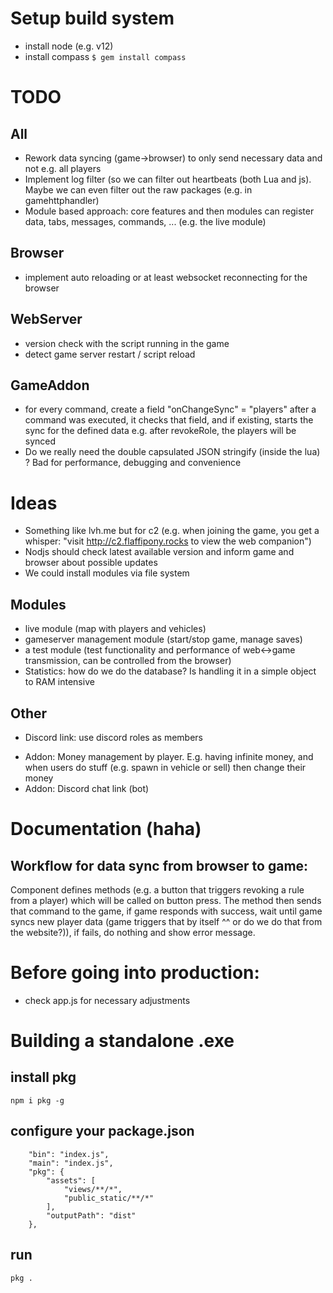# Setup build system
- install node (e.g. v12)
- install compass `$ gem install compass`



# TODO

## All
* Rework data syncing (game->browser) to only send necessary data and not e.g. all players
* Implement log filter (so we can filter out heartbeats (both Lua and js). Maybe we can even filter out the raw packages (e.g. in gamehttphandler)
* Module based approach: core features and then modules can register data, tabs, messages, commands, ... (e.g. the live module)

## Browser
* implement auto reloading or at least websocket reconnecting for the browser

## WebServer
* version check with the script running in the game
* detect game server restart / script reload

## GameAddon
* for every command, create a field "onChangeSync" = "players"
  after a command was executed, it checks that field, and if existing, starts the sync for the defined data
  e.g. after revokeRole, the players will be synced
* Do we really need the double capsulated JSON stringify (inside the lua) ? Bad for performance, debugging and convenience

# Ideas
* Something like lvh.me but for c2 (e.g. when joining the game, you get a whisper: "visit http://c2.flaffipony.rocks to view the web companion")
* Nodjs should check latest available version and inform game and browser about possible updates
* We could install modules via file system

## Modules
* live module (map with players and vehicles)
* gameserver management module (start/stop game, manage saves)
* a test module (test functionality and performance of web<->game transmission, can be controlled from the browser)
* Statistics: how do we do the database? Is handling it in a simple object to RAM intensive    

## Other
* Discord link: use discord roles as members

- Addon: Money management by player. E.g. having infinite money, and when users do stuff (e.g. spawn in vehicle or sell) then change their money
- Addon: Discord chat link (bot)

# Documentation (haha)

## Workflow for data sync from browser to game:
Component defines methods (e.g. a button that triggers revoking a rule from a player) which will be called on button press.
The method then sends that command to the game, if game responds with success, wait until game syncs new player data (game triggers that by itself ^^ or do we do that from the website?)), if fails, do nothing and show error message.

# Before going into production:
* check app.js for necessary adjustments

# Building a standalone .exe
## install pkg
`npm i pkg -g`
## configure your package.json
```
    "bin": "index.js",
    "main": "index.js",
    "pkg": {
        "assets": [
            "views/**/*",
            "public_static/**/*"
        ],
        "outputPath": "dist"
    },
```
## run
`pkg .`